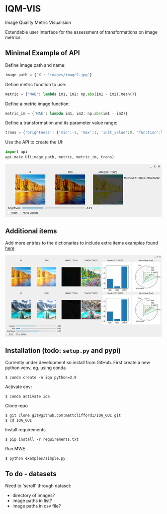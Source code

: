 # IQM-VIS
Image Quality Metric Visualision

Extendable user interface for the assessment of transformations on image metrics.

## Minimal Example of API
Define image path and name:
```python
image_path = {'X': 'images/image2.jpg'}
```
Define metric function to use:
```python
metric = {'MAE': lambda im1, im2: np.abs(im1 - im2).mean()}
```
Define a metric image function:
```python
metric_im = {'MAE': lambda im1, im2: np.abs(im1 - im2)}
```
Define a transformation and its parameter value range:
```python
trans = {'brightness': {'min':-1, 'max':1, 'init_value':0, 'function':lambda im, val: np.clip(im + val, 0, 1)}}
```
Use the API to create the UI:
```python
import api
api.make_UI(image_path, metric, metric_im, trans)
```
![Alt text](images/ui-simple.png?raw=true "Simple UI")

## Additional items
Add more entries to the dictionaries to include extra items examples found [here](examples/multiple.py)

![Alt text](images/ui-multi.png?raw=true "Multi UI")


## Installation (todo: `setup.py` and pypi)
Currently under development so install from GitHub. First create a new python venv, eg. using conda
```
$ conda create -n iqa python=3.9
```
Activate env:
```
$ conda activate iqa
```
Clone repo
```
$ git clone git@github.com:mattclifford1/IQA_GUI.git
$ cd IQA_GUI
```
Install requirements
```
$ pip install -r requirements.txt
```
Run MWE
```
$ python examples/simple.py
```

## To do - datasets
Need to 'scroll' through dataset:
  - directory of images?
  - image paths in list?
  - image paths in csv file?

